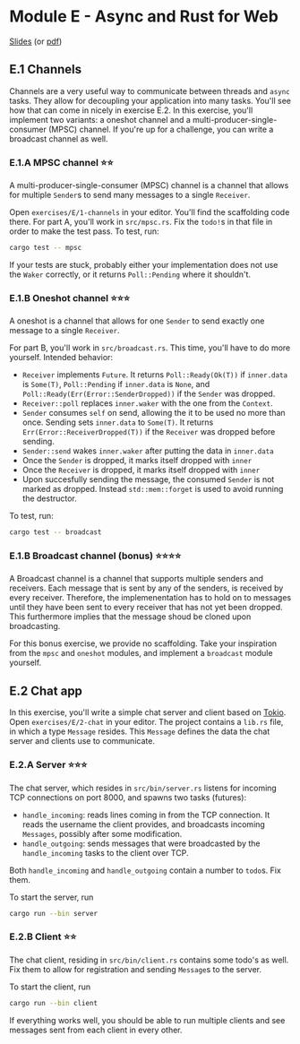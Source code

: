 # Module E - Async and Rust for Web

[Slides](/slides/E/) (or [pdf](/slides/E-async-web.pdf))

## E.1 Channels
Channels are a very useful way to communicate between threads and `async` tasks. They allow for decoupling your application into many tasks. You'll see how that can come in nicely in exercise E.2. In this exercise, you'll implement two variants: a oneshot channel and a multi-producer-single-consumer (MPSC) channel. If you're up for a challenge, you can write a broadcast channel as well.

### E.1.A MPSC channel ⭐⭐
A multi-producer-single-consumer (MPSC) channel is a channel that allows for multiple `Sender`s to send many messages to a single `Receiver`.

Open `exercises/E/1-channels` in your editor. You'll find the scaffolding code there. For part A, you'll work in `src/mpsc.rs`. Fix the `todo!`s in that file in order to make the test pass. To test, run:

```bash
cargo test -- mpsc
```

If your tests are stuck, probably either your implementation does not use the `Waker` correctly, or it returns `Poll::Pending` where it shouldn't.

### E.1.B Oneshot channel ⭐⭐⭐
A oneshot is a channel that allows for one `Sender` to send exactly one message to a single `Receiver`.

For part B, you'll work in `src/broadcast.rs`. This time, you'll have to do more yourself. Intended behavior:

- `Receiver` implements `Future`. It returns `Poll::Ready(Ok(T))` if `inner.data` is `Some(T)`, `Poll::Pending` if `inner.data` is `None`, and `Poll::Ready(Err(Error::SenderDropped))` if the `Sender` was dropped.
- `Receiver::poll` replaces `inner.waker` with the one from the `Context`.
- `Sender` consumes `self` on send, allowing the it to be used no more than once. Sending sets `inner.data` to `Some(T)`. It returns `Err(Error::ReceiverDropped(T))` if the `Receiver` was dropped before sending.
- `Sender::send` wakes `inner.waker` after putting the data in `inner.data`
- Once the `Sender` is dropped, it marks itself dropped with `inner`
- Once the `Receiver` is dropped, it marks itself dropped with `inner`
- Upon succesfully sending the message, the consumed `Sender` is not marked as dropped. Instead `std::mem::forget` is used to avoid running the destructor.

To test, run:
```bash
cargo test -- broadcast
```

### E.1.B Broadcast channel (bonus) ⭐⭐⭐⭐
A Broadcast channel is a channel that supports multiple senders and receivers. Each message that is sent by any of the senders, is received by every receiver. Therefore, the implemenentation has to hold on to messages until they have been sent to every receiver that has not yet been dropped. This furthermore implies that the message shoud be cloned upon broadcasting.

For this bonus exercise, we provide no scaffolding. Take your inspiration from the `mpsc` and `oneshot` modules, and implement a `broadcast` module yourself.

## E.2 Chat app
In this exercise, you'll write a simple chat server and client based on [Tokio](https://lib.rs/crates/tokio). Open `exercises/E/2-chat` in your editor. The project contains a `lib.rs` file, in which a type `Message` resides. This `Message` defines the data the chat server and clients use to communicate.

### E.2.A Server ⭐⭐⭐
The chat server, which resides in `src/bin/server.rs` listens for incoming TCP connections on port 8000, and spawns two tasks (futures):

- `handle_incoming`: reads lines coming in from the TCP connection. It reads the username the client provides, and broadcasts incoming `Messages`, possibly after some modification.
- `handle_outgoing`: sends messages that were broadcasted by the `handle_incoming` tasks to the client over TCP.

Both `handle_incoming` and `handle_outgoing` contain a number to `todo`s. Fix them.

To start the server, run

```bash
cargo run --bin server
```

### E.2.B Client ⭐⭐
The chat client, residing in `src/bin/client.rs` contains some todo's as well. Fix them to allow for registration and sending `Message`s to the server.

To start the client, run

```bash
cargo run --bin client
```

If everything works well, you should be able to run multiple clients and see messages sent from each client in every other.